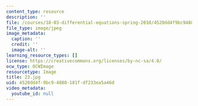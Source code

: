 ```yaml
---
content_type: resource
description: ''
file: /courses/18-03-differential-equations-spring-2010/4520dd4f9bc94888181fdf233ea5a46d_23.jpg
file_type: image/jpeg
image_metadata:
  caption: ''
  credit: ''
  image-alt: ''
learning_resource_types: []
license: https://creativecommons.org/licenses/by-nc-sa/4.0/
ocw_type: OCWImage
resourcetype: Image
title: 23.jpg
uid: 4520dd4f-9bc9-4888-181f-df233ea5a46d
video_metadata:
  youtube_id: null
---
```

